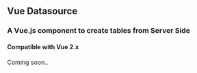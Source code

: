 ## Vue Datasource
### A Vue.js component to create tables from Server Side
#### Compatible with Vue 2.x

Coming soon..